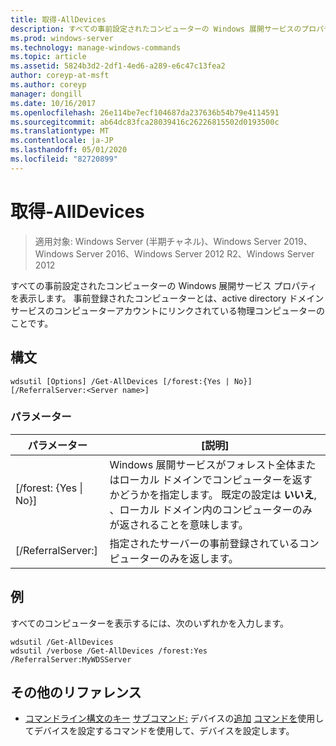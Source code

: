 ```yaml
---
title: 取得-AllDevices
description: すべての事前設定されたコンピューターの Windows 展開サービスのプロパティを表示する、get AllDevices のリファレンストピックです。
ms.prod: windows-server
ms.technology: manage-windows-commands
ms.topic: article
ms.assetid: 5824b3d2-2df1-4ed6-a289-e6c47c13fea2
author: coreyp-at-msft
ms.author: coreyp
manager: dongill
ms.date: 10/16/2017
ms.openlocfilehash: 26e114be7ecf104687da237636b54b79e4114591
ms.sourcegitcommit: ab64dc83fca28039416c26226815502d0193500c
ms.translationtype: MT
ms.contentlocale: ja-JP
ms.lasthandoff: 05/01/2020
ms.locfileid: "82720899"
---
```

# <a name="get-alldevices"></a>取得-AllDevices

> 適用対象: Windows Server (半期チャネル)、Windows Server 2019、Windows Server 2016、Windows Server 2012 R2、Windows Server 2012

すべての事前設定されたコンピューターの Windows 展開サービス プロパティを表示します。 事前登録されたコンピューターとは、active directory ドメインサービスのコンピューターアカウントにリンクされている物理コンピューターのことです。

## <a name="syntax"></a>構文
```
wdsutil [Options] /Get-AllDevices [/forest:{Yes | No}] [/ReferralServer:<Server name>]
```
### <a name="parameters"></a>パラメーター
|パラメーター|[説明]|
|-------|--------|
|[/forest: {Yes &#124; No}]|Windows 展開サービスがフォレスト全体またはローカル ドメインでコンピューターを返すかどうかを指定します。 既定の設定は **いいえ**, 、ローカル ドメイン内のコンピューターのみが返されることを意味します。|
|[/ReferralServer:<Server name>]|指定されたサーバーの事前登録されているコンピューターのみを返します。|
## <a name="examples"></a>例
すべてのコンピューターを表示するには、次のいずれかを入力します。
```
wdsutil /Get-AllDevices
wdsutil /verbose /Get-AllDevices /forest:Yes /ReferralServer:MyWDSServer
```
## <a name="additional-references"></a>その他のリファレンス
- [コマンドライン構文のキー](command-line-syntax-key.md)
[サブコマンド:](subcommand-set-device.md)
デバイスの[追加](using-the-add-device-command.md)
[コマンドを](using-the-get-device-command.md)使用してデバイスを設定するコマンドを使用して、デバイスを設定します。
